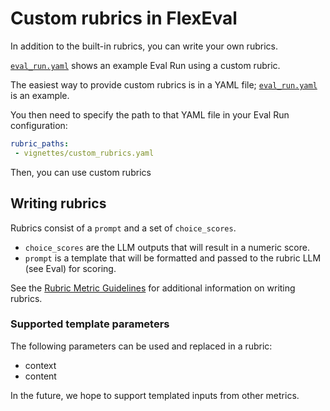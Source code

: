 # Custom rubrics in FlexEval

In addition to the built-in rubrics, you can write your own rubrics.

[`eval_run.yaml`](/vignettes/eval_run.yaml) shows an example Eval Run using a custom rubric.

The easiest way to provide custom rubrics is in a YAML file; [`eval_run.yaml`](/vignettes/custom_rubrics.yaml) is an example.

You then need to specify the path to that YAML file in your Eval Run configuration:

```yaml
rubric_paths:
 - vignettes/custom_rubrics.yaml
```

Then, you can use custom rubrics

## Writing rubrics

Rubrics consist of a `prompt` and a set of `choice_scores`.
 - `choice_scores` are the LLM outputs that will result in a numeric score.
 - `prompt` is a template that will be formatted and passed to the rubric LLM (see Eval) for scoring.

See the [Rubric Metric Guidelines](/doc/rubric_metric_guidelines.md) for additional information on writing rubrics.

### Supported template parameters

The following parameters can be used and replaced in a rubric:

 - context
 - content

In the future, we hope to support templated inputs from other metrics.
